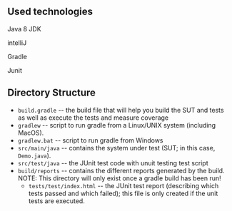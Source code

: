 Used technologies
---------------------
Java 8 JDK

intelliJ

Gradle

Junit

Directory Structure
-------------------
 * `build.gradle` -- the build file that will help you build the SUT and tests as well as execute the tests and measure coverage
 * `gradlew` -- script to run gradle from a Linux/UNIX system (including MacOS).
 * `gradlew.bat` -- script to run gradle from Windows
 * `src/main/java` -- contains the system under test (SUT; in this case, `Demo.java`). 
 * `src/test/java` -- the JUnit test code with unuit testing test script
 * `build/reports` -- contains the different reports generated by the build.  NOTE: This directory will only exist once a gradle build has been run!
   - `tests/test/index.html` -- the JUnit test report (describing which tests passed and which failed); this file is only created if the unit tests are executed.
   
